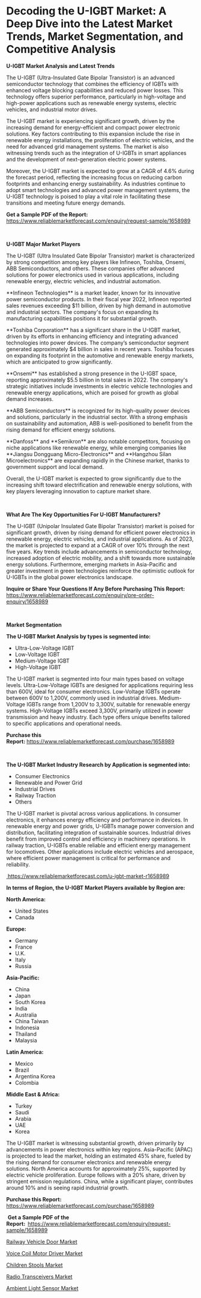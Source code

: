 <p><h1>Decoding the U-IGBT Market: A Deep Dive into the Latest Market Trends, Market Segmentation, and Competitive Analysis</h1></p><p><strong>U-IGBT Market Analysis and Latest Trends</strong></p>
<p><p>The U-IGBT (Ultra-Insulated Gate Bipolar Transistor) is an advanced semiconductor technology that combines the efficiency of IGBTs with enhanced voltage blocking capabilities and reduced power losses. This technology offers superior performance, particularly in high-voltage and high-power applications such as renewable energy systems, electric vehicles, and industrial motor drives. </p><p>The U-IGBT market is experiencing significant growth, driven by the increasing demand for energy-efficient and compact power electronic solutions. Key factors contributing to this expansion include the rise in renewable energy installations, the proliferation of electric vehicles, and the need for advanced grid management systems. The market is also witnessing trends such as the integration of U-IGBTs in smart appliances and the development of next-generation electric power systems.</p><p>Moreover, the U-IGBT market is expected to grow at a CAGR of 4.6% during the forecast period, reflecting the increasing focus on reducing carbon footprints and enhancing energy sustainability. As industries continue to adopt smart technologies and advanced power management systems, the U-IGBT technology is poised to play a vital role in facilitating these transitions and meeting future energy demands.</p></p>
<p><strong>Get a Sample PDF of the Report:&nbsp;</strong> <a href="https://www.reliablemarketforecast.com/enquiry/request-sample/1658989?utm_campaign=1134&utm_medium=2&utm_source=Github&utm_content=ia&utm_term=28092024&utm_id=u-igbt">https://www.reliablemarketforecast.com/enquiry/request-sample/1658989</a></p>
<p>&nbsp;</p>
<p><strong>U-IGBT Major Market Players</strong></p>
<p><p>The U-IGBT (Ultra Insulated Gate Bipolar Transistor) market is characterized by strong competition among key players like Infineon, Toshiba, Onsemi, ABB Semiconductors, and others. These companies offer advanced solutions for power electronics used in various applications, including renewable energy, electric vehicles, and industrial automation.</p><p>**Infineon Technologies** is a market leader, known for its innovative power semiconductor products. In their fiscal year 2022, Infineon reported sales revenues exceeding $11 billion, driven by high demand in automotive and industrial sectors. The company's focus on expanding its manufacturing capabilities positions it for substantial growth.</p><p>**Toshiba Corporation** has a significant share in the U-IGBT market, driven by its efforts in enhancing efficiency and integrating advanced technologies into power devices. The company’s semiconductor segment generated approximately $4 billion in sales in recent years. Toshiba focuses on expanding its footprint in the automotive and renewable energy markets, which are anticipated to grow significantly.</p><p>**Onsemi** has established a strong presence in the U-IGBT space, reporting approximately $5.5 billion in total sales in 2022. The company's strategic initiatives include investments in electric vehicle technologies and renewable energy applications, which are poised for growth as global demand increases.</p><p>**ABB Semiconductors** is recognized for its high-quality power devices and solutions, particularly in the industrial sector. With a strong emphasis on sustainability and automation, ABB is well-positioned to benefit from the rising demand for efficient energy solutions.</p><p>**Danfoss** and **Semikron** are also notable competitors, focusing on niche applications like renewable energy, while emerging companies like **Jiangsu Dongguang Micro-Electronics** and **Hangzhou Silan Microelectronics** are expanding rapidly in the Chinese market, thanks to government support and local demand.</p><p>Overall, the U-IGBT market is expected to grow significantly due to the increasing shift toward electrification and renewable energy solutions, with key players leveraging innovation to capture market share.</p></p>
<p>&nbsp;</p>
<p><strong>What Are The Key Opportunities For U-IGBT Manufacturers?</strong></p>
<p><p>The U-IGBT (Unipolar Insulated Gate Bipolar Transistor) market is poised for significant growth, driven by rising demand for efficient power electronics in renewable energy, electric vehicles, and industrial applications. As of 2023, the market is projected to expand at a CAGR of over 10% through the next five years. Key trends include advancements in semiconductor technology, increased adoption of electric mobility, and a shift towards more sustainable energy solutions. Furthermore, emerging markets in Asia-Pacific and greater investment in green technologies reinforce the optimistic outlook for U-IGBTs in the global power electronics landscape.</p></p>
<p><strong>Inquire or Share Your Questions If Any Before Purchasing This Report:</strong> <a href="https://www.reliablemarketforecast.com/enquiry/pre-order-enquiry/1658989?utm_campaign=1134&utm_medium=2&utm_source=Github&utm_content=ia&utm_term=28092024&utm_id=u-igbt">https://www.reliablemarketforecast.com/enquiry/pre-order-enquiry/1658989</a></p>
<p>&nbsp;</p>
<p><strong>Market Segmentation</strong></p>
<p><strong>The U-IGBT Market Analysis by types is segmented into:</strong></p>
<p><ul><li>Ultra-Low-Voltage IGBT</li><li>Low-Voltage IGBT</li><li>Medium-Voltage IGBT</li><li>High-Voltage IGBT</li></ul></p>
<p><p>The U-IGBT market is segmented into four main types based on voltage levels. Ultra-Low-Voltage IGBTs are designed for applications requiring less than 600V, ideal for consumer electronics. Low-Voltage IGBTs operate between 600V to 1,200V, commonly used in industrial drives. Medium-Voltage IGBTs range from 1,200V to 3,300V, suitable for renewable energy systems. High-Voltage IGBTs exceed 3,300V, primarily utilized in power transmission and heavy industry. Each type offers unique benefits tailored to specific applications and operational needs.</p></p>
<p><strong>Purchase this Report:&nbsp;</strong><a href="https://www.reliablemarketforecast.com/purchase/1658989?utm_campaign=1134&utm_medium=2&utm_source=Github&utm_content=ia&utm_term=28092024&utm_id=u-igbt">https://www.reliablemarketforecast.com/purchase/1658989</a></p>
<p>&nbsp;</p>
<p><strong>The U-IGBT Market Industry Research by Application is segmented into:</strong></p>
<p><ul><li>Consumer Electronics</li><li>Renewable and Power Grid</li><li>Industrial Drives</li><li>Railway Traction</li><li>Others</li></ul></p>
<p><p>The U-IGBT market is pivotal across various applications. In consumer electronics, it enhances energy efficiency and performance in devices. In renewable energy and power grids, U-IGBTs manage power conversion and distribution, facilitating integration of sustainable sources. Industrial drives benefit from improved control and efficiency in machinery operations. In railway traction, U-IGBTs enable reliable and efficient energy management for locomotives. Other applications include electric vehicles and aerospace, where efficient power management is critical for performance and reliability.</p></p>
<p><a href="https://www.reliablemarketforecast.com/u-igbt-market-r1658989?utm_campaign=1134&utm_medium=2&utm_source=Github&utm_content=ia&utm_term=28092024&utm_id=u-igbt">&nbsp;https://www.reliablemarketforecast.com/u-igbt-market-r1658989</a></p>
<p><strong>In terms of Region, the U-IGBT Market Players available by Region are:</strong></p>
<p>
    <p> <strong> North America: </strong>
        <ul>
            <li>United States</li>
            <li>Canada</li>
        </ul>
        </p> 
    <p> <strong> Europe: </strong>
        <ul>
            <li>Germany</li>
            <li>France</li>
            <li>U.K.</li>
            <li>Italy</li>
            <li>Russia</li>
        </ul>
        </p> 
    <p> <strong> Asia-Pacific: </strong>
        <ul>
            <li>China</li>
            <li>Japan</li>
            <li>South Korea</li>
            <li>India</li>
            <li>Australia</li>
            <li>China Taiwan</li>
            <li>Indonesia</li>
            <li>Thailand</li>
            <li>Malaysia</li>
        </ul>
        </p> 
    <p> <strong> Latin America: </strong>
        <ul>
            <li>Mexico</li>
            <li>Brazil</li>
            <li>Argentina Korea</li>
            <li>Colombia</li>
        </ul>
        </p> 
    <p> <strong> Middle East & Africa: </strong>
        <ul>
            <li>Turkey</li>
            <li>Saudi</li>
            <li>Arabia</li>
            <li>UAE</li>
            <li>Korea</li>
        </ul>
    </p>
    </p>
<p><p>The U-IGBT market is witnessing substantial growth, driven primarily by advancements in power electronics within key regions. Asia-Pacific (APAC) is projected to lead the market, holding an estimated 45% share, fueled by the rising demand for consumer electronics and renewable energy solutions. North America accounts for approximately 25%, supported by electric vehicle proliferation. Europe follows with a 20% share, driven by stringent emission regulations. China, while a significant player, contributes around 10% and is seeing rapid industrial growth.</p></p>
<p><strong>Purchase this Report: </strong><a href="https://www.reliablemarketforecast.com/purchase/1658989?utm_campaign=1134&utm_medium=2&utm_source=Github&utm_content=ia&utm_term=28092024&utm_id=u-igbt">https://www.reliablemarketforecast.com/purchase/1658989</a></p>
<p>&nbsp;<strong>Get a Sample PDF of the Report:&nbsp;&nbsp;</strong><a href="https://www.reliablemarketforecast.com/enquiry/request-sample/1658989?utm_campaign=1134&utm_medium=2&utm_source=Github&utm_content=ia&utm_term=28092024&utm_id=u-igbt">https://www.reliablemarketforecast.com/enquiry/request-sample/1658989</a></p>
<p><strong></strong></p>
<p><p><a href="https://issuu.com/reportprime-2/docs/railway-vehicle-door-market-size-20_c0ddec3bf5311c?utm_campaign=1134&utm_medium=2&utm_source=Github&utm_content=ia&utm_term=28092024&utm_id=u-igbt">Railway Vehicle Door Market</a></p><p><a href="https://www.linkedin.com/pulse/voice-coil-motor-driver-market-share-size-trends-industry-bpmye?trackingId=Mz3vXn2RTNyN067LpkcQmw%3D%3D&utm_campaign=1134&utm_medium=2&utm_source=Github&utm_content=ia&utm_term=28092024&utm_id=u-igbt">Voice Coil Motor Driver Market</a></p><p><a href="https://issuu.com/reportprime-2/docs/children-stools-market-size-2030.pp_1827b792f3195f?utm_campaign=1134&utm_medium=2&utm_source=Github&utm_content=ia&utm_term=28092024&utm_id=u-igbt">Children Stools Market</a></p><p><a href="https://www.linkedin.com/pulse/radio-transceivers-market-segmentation-geographical-regions-nuhdc?trackingId=Oh4NBYbFQmOKeJ5MEIDz3A%3D%3D&utm_campaign=1134&utm_medium=2&utm_source=Github&utm_content=ia&utm_term=28092024&utm_id=u-igbt">Radio Transceivers Market</a></p><p><a href="https://www.linkedin.com/pulse/global-ambient-light-sensor-market-landscape-future-vrfoc?trackingId=9v0XVCiUSSS6Hp6MoTrZPg%3D%3D&utm_campaign=1134&utm_medium=2&utm_source=Github&utm_content=ia&utm_term=28092024&utm_id=u-igbt">Ambient Light Sensor Market</a></p></p>